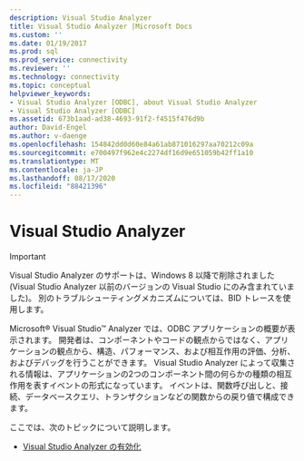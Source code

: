 ```yaml
---
description: Visual Studio Analyzer
title: Visual Studio Analyzer |Microsoft Docs
ms.custom: ''
ms.date: 01/19/2017
ms.prod: sql
ms.prod_service: connectivity
ms.reviewer: ''
ms.technology: connectivity
ms.topic: conceptual
helpviewer_keywords:
- Visual Studio Analyzer [ODBC], about Visual Studio Analyzer
- Visual Studio Analyzer [ODBC]
ms.assetid: 673b1aad-ad38-4693-91f2-f4515f476d9b
author: David-Engel
ms.author: v-daenge
ms.openlocfilehash: 154842dd0d60e84a61ab871016297aa70212c09a
ms.sourcegitcommit: e700497f962e4c2274df16d9e651059b42ff1a10
ms.translationtype: MT
ms.contentlocale: ja-JP
ms.lasthandoff: 08/17/2020
ms.locfileid: "88421396"
---
```

# <a name="visual-studio-analyzer"></a>Visual Studio Analyzer
> [!IMPORTANT]  
>  Visual Studio Analyzer のサポートは、Windows 8 以降で削除されました (Visual Studio Analyzer 以前のバージョンの Visual Studio にのみ含まれていました)。 別のトラブルシューティングメカニズムについては、BID トレースを使用します。  
  
 Microsoft® Visual Studio™ Analyzer では、ODBC アプリケーションの概要が表示されます。 開発者は、コンポーネントやコードの観点からではなく、アプリケーションの観点から、構造、パフォーマンス、および相互作用の評価、分析、およびデバッグを行うことができます。 Visual Studio Analyzer によって収集される情報は、アプリケーションの2つのコンポーネント間の何らかの種類の相互作用を表すイベントの形式になっています。 イベントは、関数呼び出しと、接続、データベースクエリ、トランザクションなどの関数からの戻り値で構成できます。  
  
 ここでは、次のトピックについて説明します。  
  
-   [Visual Studio Analyzer の有効化](../../../odbc/reference/develop-app/enabling-visual-studio-analyzer.md)
